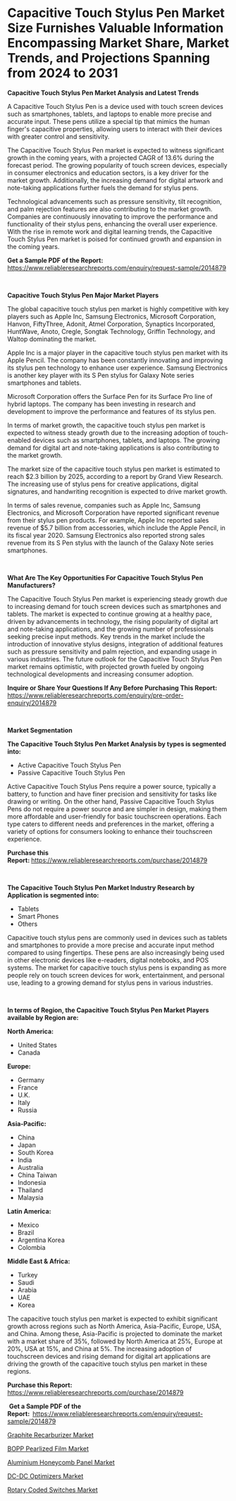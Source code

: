 <p><h1>Capacitive Touch Stylus Pen Market Size Furnishes Valuable Information Encompassing Market Share, Market Trends, and Projections Spanning from 2024 to 2031</h1></p><p><strong>Capacitive Touch Stylus Pen Market Analysis and Latest Trends</strong></p>
<p><p>A Capacitive Touch Stylus Pen is a device used with touch screen devices such as smartphones, tablets, and laptops to enable more precise and accurate input. These pens utilize a special tip that mimics the human finger's capacitive properties, allowing users to interact with their devices with greater control and sensitivity.</p><p>The Capacitive Touch Stylus Pen market is expected to witness significant growth in the coming years, with a projected CAGR of 13.6% during the forecast period. The growing popularity of touch screen devices, especially in consumer electronics and education sectors, is a key driver for the market growth. Additionally, the increasing demand for digital artwork and note-taking applications further fuels the demand for stylus pens.</p><p>Technological advancements such as pressure sensitivity, tilt recognition, and palm rejection features are also contributing to the market growth. Companies are continuously innovating to improve the performance and functionality of their stylus pens, enhancing the overall user experience. With the rise in remote work and digital learning trends, the Capacitive Touch Stylus Pen market is poised for continued growth and expansion in the coming years.</p></p>
<p><strong>Get a Sample PDF of the Report:&nbsp;</strong> <a href="https://www.reliableresearchreports.com/enquiry/request-sample/2014879">https://www.reliableresearchreports.com/enquiry/request-sample/2014879</a></p>
<p>&nbsp;</p>
<p><strong>Capacitive Touch Stylus Pen Major Market Players</strong></p>
<p><p>The global capacitive touch stylus pen market is highly competitive with key players such as Apple Inc, Samsung Electronics, Microsoft Corporation, Hanvon, FiftyThree, Adonit, Atmel Corporation, Synaptics Incorporated, HuntWave, Anoto, Cregle, Songtak Technology, Griffin Technology, and Waltop dominating the market.</p><p>Apple Inc is a major player in the capacitive touch stylus pen market with its Apple Pencil. The company has been constantly innovating and improving its stylus pen technology to enhance user experience. Samsung Electronics is another key player with its S Pen stylus for Galaxy Note series smartphones and tablets.</p><p>Microsoft Corporation offers the Surface Pen for its Surface Pro line of hybrid laptops. The company has been investing in research and development to improve the performance and features of its stylus pen.</p><p>In terms of market growth, the capacitive touch stylus pen market is expected to witness steady growth due to the increasing adoption of touch-enabled devices such as smartphones, tablets, and laptops. The growing demand for digital art and note-taking applications is also contributing to the market growth.</p><p>The market size of the capacitive touch stylus pen market is estimated to reach $2.3 billion by 2025, according to a report by Grand View Research. The increasing use of stylus pens for creative applications, digital signatures, and handwriting recognition is expected to drive market growth.</p><p>In terms of sales revenue, companies such as Apple Inc, Samsung Electronics, and Microsoft Corporation have reported significant revenue from their stylus pen products. For example, Apple Inc reported sales revenue of $5.7 billion from accessories, which include the Apple Pencil, in its fiscal year 2020. Samsung Electronics also reported strong sales revenue from its S Pen stylus with the launch of the Galaxy Note series smartphones.</p></p>
<p>&nbsp;</p>
<p><strong>What Are The Key Opportunities For Capacitive Touch Stylus Pen Manufacturers?</strong></p>
<p><p>The Capacitive Touch Stylus Pen market is experiencing steady growth due to increasing demand for touch screen devices such as smartphones and tablets. The market is expected to continue growing at a healthy pace, driven by advancements in technology, the rising popularity of digital art and note-taking applications, and the growing number of professionals seeking precise input methods. Key trends in the market include the introduction of innovative stylus designs, integration of additional features such as pressure sensitivity and palm rejection, and expanding usage in various industries. The future outlook for the Capacitive Touch Stylus Pen market remains optimistic, with projected growth fueled by ongoing technological developments and increasing consumer adoption.</p></p>
<p><strong>Inquire or Share Your Questions If Any Before Purchasing This Report:</strong> <a href="https://www.reliableresearchreports.com/enquiry/pre-order-enquiry/2014879">https://www.reliableresearchreports.com/enquiry/pre-order-enquiry/2014879</a></p>
<p>&nbsp;</p>
<p><strong>Market Segmentation</strong></p>
<p><strong>The Capacitive Touch Stylus Pen Market Analysis by types is segmented into:</strong></p>
<p><ul><li>Active Capacitive Touch Stylus Pen</li><li>Passive Capacitive Touch Stylus Pen</li></ul></p>
<p><p>Active Capacitive Touch Stylus Pens require a power source, typically a battery, to function and have finer precision and sensitivity for tasks like drawing or writing. On the other hand, Passive Capacitive Touch Stylus Pens do not require a power source and are simpler in design, making them more affordable and user-friendly for basic touchscreen operations. Each type caters to different needs and preferences in the market, offering a variety of options for consumers looking to enhance their touchscreen experience.</p></p>
<p><strong>Purchase this Report:&nbsp;</strong><a href="https://www.reliableresearchreports.com/purchase/2014879">https://www.reliableresearchreports.com/purchase/2014879</a></p>
<p>&nbsp;</p>
<p><strong>The Capacitive Touch Stylus Pen Market Industry Research by Application is segmented into:</strong></p>
<p><ul><li>Tablets</li><li>Smart Phones</li><li>Others</li></ul></p>
<p><p>Capacitive touch stylus pens are commonly used in devices such as tablets and smartphones to provide a more precise and accurate input method compared to using fingertips. These pens are also increasingly being used in other electronic devices like e-readers, digital notebooks, and POS systems. The market for capacitive touch stylus pens is expanding as more people rely on touch screen devices for work, entertainment, and personal use, leading to a growing demand for stylus pens in various industries.</p></p>
<p>&nbsp;</p>
<p><strong>In terms of Region, the Capacitive Touch Stylus Pen Market Players available by Region are:</strong></p>
<p>
    <p> <strong> North America: </strong>
        <ul>
            <li>United States</li>
            <li>Canada</li>
        </ul>
        </p> 
    <p> <strong> Europe: </strong>
        <ul>
            <li>Germany</li>
            <li>France</li>
            <li>U.K.</li>
            <li>Italy</li>
            <li>Russia</li>
        </ul>
        </p> 
    <p> <strong> Asia-Pacific: </strong>
        <ul>
            <li>China</li>
            <li>Japan</li>
            <li>South Korea</li>
            <li>India</li>
            <li>Australia</li>
            <li>China Taiwan</li>
            <li>Indonesia</li>
            <li>Thailand</li>
            <li>Malaysia</li>
        </ul>
        </p> 
    <p> <strong> Latin America: </strong>
        <ul>
            <li>Mexico</li>
            <li>Brazil</li>
            <li>Argentina Korea</li>
            <li>Colombia</li>
        </ul>
        </p> 
    <p> <strong> Middle East & Africa: </strong>
        <ul>
            <li>Turkey</li>
            <li>Saudi</li>
            <li>Arabia</li>
            <li>UAE</li>
            <li>Korea</li>
        </ul>
    </p>
    </p>
<p><p>The capacitive touch stylus pen market is expected to exhibit significant growth across regions such as North America, Asia-Pacific, Europe, USA, and China. Among these, Asia-Pacific is projected to dominate the market with a market share of 35%, followed by North America at 25%, Europe at 20%, USA at 15%, and China at 5%. The increasing adoption of touchscreen devices and rising demand for digital art applications are driving the growth of the capacitive touch stylus pen market in these regions.</p></p>
<p><strong>Purchase this Report: </strong><a href="https://www.reliableresearchreports.com/purchase/2014879">https://www.reliableresearchreports.com/purchase/2014879</a></p>
<p>&nbsp;<strong>Get a Sample PDF of the Report:&nbsp;&nbsp;</strong><a href="https://www.reliableresearchreports.com/enquiry/request-sample/2014879">https://www.reliableresearchreports.com/enquiry/request-sample/2014879</a></p>
<p><strong></strong></p>
<p><p><a href="https://view.publitas.com/reportprime-1/graphite-recarburizer-market-research-report-unlocks-analysis-on-the-market-financial-status-market-size-and-market-revenue-upto-2031/">Graphite Recarburizer Market</a></p><p><a href="https://cat-emmental-94b.notion.site/BOPP-Pearlized-Film-Market-Size-Evaluating-its-Market-Trends-Growth-and-Projections-2024-2031-1f9846486ff2468da01d4bb6ff362ca2">BOPP Pearlized Film Market</a></p><p><a href="https://view.publitas.com/reportprime-1/aluminium-honeycomb-panel-market-size-growing-and-forecasted-for-period-from-2024-2031-and-provides-complete-market-analysis-of-this-market/">Aluminium Honeycomb Panel Market</a></p><p><a href="https://cat-emmental-94b.notion.site/DC-DC-Optimizers-Market-Research-Report-Reveals-The-Latest-Trends-And-Opportunities-of-this-Market-f-d7b87a49626c4ead9e3e69dc0c4cac94">DC-DC Optimizers Market</a></p><p><a href="https://silk-columnist-571.notion.site/Rotary-Coded-Switches-Market-Centers-on-Aspects-such-as-Market-Growth-Market-Share-Market-Opportun-58f5fbb1427e43c39c64da121aa40fae">Rotary Coded Switches Market</a></p></p>